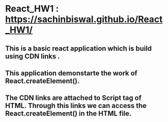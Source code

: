 # React_HW1 : https://sachinbiswal.github.io/React_HW1/

## This is a basic react application which is build using CDN links .
## This application demonstarte the work of React.createElement().
## The CDN links are attached to Script tag of HTML. Through this links we can access the React.createElement() in the HTML file.
